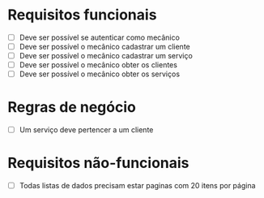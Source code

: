 # Requisitos funcionais

- [ ] Deve ser possível se autenticar como mecânico
- [ ] Deve ser possível o mecânico cadastrar um cliente
- [ ] Deve ser possível o mecânico cadastrar um serviço
- [ ] Deve ser possível o mecânico obter os clientes
- [ ] Deve ser possível o mecânico obter os serviços

# Regras de negócio

- [ ] Um serviço deve pertencer a um cliente

# Requisitos não-funcionais

- [ ] Todas listas de dados precisam estar paginas com 20 itens por página
